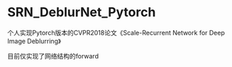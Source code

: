 # SRN_DeblurNet_Pytorch
个人实现Pytorch版本的CVPR2018论文《Scale-Recurrent Network for Deep Image Deblurring》

目前仅实现了网络结构的forward

